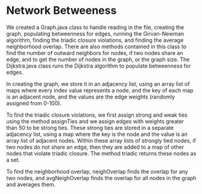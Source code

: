 # Network Betweeness

We created a Graph.java class to handle reading in the file, creating the graph, populating betweenness for edges, running the Girvan-Newman algorithm, finding the triadic closure violations, and finding the average neighborhood overlap. There are also methods contained in this class to find the number of outward neighbors for nodes, if two nodes share an edge, and to get the number of nodes in the graph, or the graph size. The Dijkstra.java class runs the Dijkstra algorithm to populate betweenness for edges. 

In creating the graph, we store it in an adjacency list, using an array list of maps where every index value represents a node, and the key of each map is an adjacent node, and the values are the edge weights (randomly assigned from 0-100). 

To find the triadic closure violations, we first assign strong and weak ties using the method assignTies and we assign edges with weights greater than 50 to be strong ties. These strong ties are stored in a separate adjacency list, using a map where the key is the node and the value is an array list of adjacent nodes. Within these array lists of strongly tied nodes, if two nodes do not share an edge, then they are added to a map of other nodes that violate triadic closure. The method triadic returns these nodes as a set.

To find the neighborhood overlap, neighOverlap finds the overlap for any two nodes, and avgNeighOverlap finds the overlap for all nodes in the graph and averages them.

